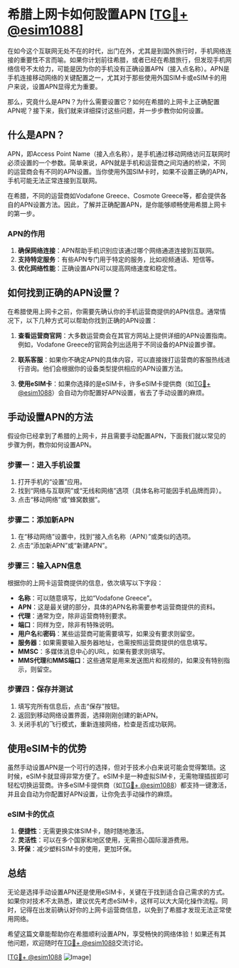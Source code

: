 # 希腊上网卡如何設置APN [[TG💪+ @esim1088](https://t.me/s/esim1088)]

在如今这个互联网无处不在的时代，出门在外，尤其是到国外旅行时，手机网络连接的重要性不言而喻。如果你计划前往希腊，或者已经在希腊旅行，但发现手机网络信号不太给力，可能是因为你的手机没有正确设置APN（接入点名称）。APN是手机连接移动网络的关键配置之一，尤其对于那些使用外国SIM卡或eSIM卡的用户来说，设置APN显得尤为重要。

那么，究竟什么是APN？为什么需要设置它？如何在希腊的上网卡上正确配置APN呢？接下来，我们就来详细探讨这些问题，并一步步教你如何设置。

## 什么是APN？

APN，即Access Point Name（接入点名称），是手机通过移动网络访问互联网时必须设置的一个参数。简单来说，APN就是手机和运营商之间沟通的桥梁，不同的运营商会有不同的APN设置。当你使用外国SIM卡时，如果不设置正确的APN，手机可能无法正常连接到互联网。

在希腊，不同的运营商如Vodafone Greece、Cosmote Greece等，都会提供各自的APN设置方法。因此，了解并正确配置APN，是你能够顺畅使用希腊上网卡的第一步。

### APN的作用

1. **确保网络连接**：APN帮助手机识别应该通过哪个网络通道连接到互联网。
2. **支持特定服务**：有些APN专门用于特定的服务，比如视频通话、短信等。
3. **优化网络性能**：正确设置APN可以提高网络速度和稳定性。

## 如何找到正确的APN设置？

在希腊使用上网卡之前，你需要先确认你的手机运营商提供的APN信息。通常情况下，以下几种方式可以帮助你找到正确的APN设置：

1. **查看运营商官网**：大多数运营商会在其官方网站上提供详细的APN设置指南。例如，Vodafone Greece的官网会列出适用于不同设备的APN设置步骤。
   
2. **联系客服**：如果你不确定APN的具体内容，可以直接拨打运营商的客服热线进行咨询。他们会根据你的设备类型提供相应的APN设置方法。

3. **使用eSIM卡**：如果你选择的是eSIM卡，许多eSIM卡提供商（如[TG💪+ @esim1088](https://t.me/s/esim1088)）会自动为你配置好APN设置，省去了手动设置的麻烦。

## 手动设置APN的方法

假设你已经拿到了希腊的上网卡，并且需要手动配置APN，下面我们就以常见的步骤为例，教你如何设置APN。

### 步骤一：进入手机设置

1. 打开手机的“设置”应用。
2. 找到“网络与互联网”或“无线和网络”选项（具体名称可能因手机品牌而异）。
3. 点击“移动网络”或“蜂窝数据”。

### 步骤二：添加新APN

1. 在“移动网络”设置中，找到“接入点名称（APN）”或类似的选项。
2. 点击“添加新APN”或“新建APN”。

### 步骤三：输入APN信息

根据你的上网卡运营商提供的信息，依次填写以下字段：

- **名称**：可以随意填写，比如“Vodafone Greece”。
- **APN**：这是最关键的部分，具体的APN名称需要参考运营商提供的资料。
- **代理**：通常为空，除非运营商特别要求。
- **端口**：同样为空，除非有特殊说明。
- **用户名**和**密码**：某些运营商可能需要填写，如果没有要求则留空。
- **服务器**：如果需要输入服务器地址，也需按照运营商提供的信息填写。
- **MMSC**：多媒体消息中心的URL，如果有要求则填写。
- **MMS代理**和**MMS端口**：这些通常是用来发送图片和视频的，如果没有特别指示，则留空。

### 步骤四：保存并测试

1. 填写完所有信息后，点击“保存”按钮。
2. 返回到移动网络设置界面，选择刚刚创建的新APN。
3. 关闭手机的飞行模式，重新连接网络，检查是否成功联网。

## 使用eSIM卡的优势

虽然手动设置APN是一个可行的选择，但对于技术小白来说可能会觉得繁琐。这时候，eSIM卡就显得非常方便了。eSIM卡是一种虚拟SIM卡，无需物理插拔即可轻松切换运营商。许多eSIM卡提供商（如[TG💪+ @esim1088](https://t.me/s/esim1088)）都支持一键激活，并且会自动为你配置好APN设置，让你免去手动操作的麻烦。

### eSIM卡的优点

1. **便捷性**：无需更换实体SIM卡，随时随地激活。
2. **灵活性**：可以在多个国家和地区使用，无需担心国际漫游费用。
3. **环保**：减少塑料SIM卡的使用，更加环保。

## 总结

无论是选择手动设置APN还是使用eSIM卡，关键在于找到适合自己需求的方式。如果你对技术不太熟悉，建议优先考虑eSIM卡，这样可以大大简化操作流程。同时，记得在出发前确认好你的上网卡运营商信息，以免到了希腊才发现无法正常使用网络。

希望这篇文章能帮助你在希腊顺利设置APN，享受畅快的网络体验！如果还有其他问题，欢迎随时在[TG💪+ @esim1088](https://t.me/s/esim1088)交流讨论。

[[TG💪+ @esim1088](https://t.me/s/esim1088) ![Image](https://i.postimg.cc/4NQfJmqS/Snipaste-2025-05-13-00-14-12.png)]